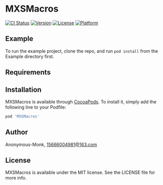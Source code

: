 # MXSMacros

[![CI Status](https://img.shields.io/travis/Anonymous-Monk/MXSMacros.svg?style=flat)](https://travis-ci.org/Anonymous-Monk/MXSMacros)
[![Version](https://img.shields.io/cocoapods/v/MXSMacros.svg?style=flat)](https://cocoapods.org/pods/MXSMacros)
[![License](https://img.shields.io/cocoapods/l/MXSMacros.svg?style=flat)](https://cocoapods.org/pods/MXSMacros)
[![Platform](https://img.shields.io/cocoapods/p/MXSMacros.svg?style=flat)](https://cocoapods.org/pods/MXSMacros)

## Example

To run the example project, clone the repo, and run `pod install` from the Example directory first.

## Requirements

## Installation

MXSMacros is available through [CocoaPods](https://cocoapods.org). To install
it, simply add the following line to your Podfile:

```ruby
pod 'MXSMacros'
```

## Author

Anonymous-Monk, 15666004981@163.com

## License

MXSMacros is available under the MIT license. See the LICENSE file for more info.
